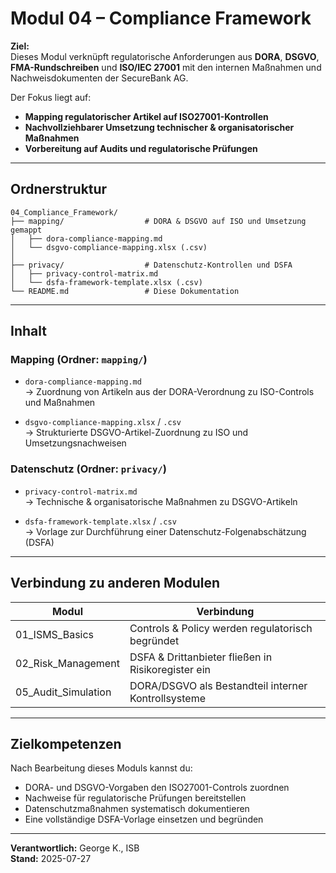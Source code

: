 # Modul 04 – Compliance Framework

**Ziel:**  
Dieses Modul verknüpft regulatorische Anforderungen aus **DORA**, **DSGVO**, **FMA-Rundschreiben** und **ISO/IEC 27001** mit den internen Maßnahmen und Nachweisdokumenten der SecureBank AG.

Der Fokus liegt auf:
- **Mapping regulatorischer Artikel auf ISO27001-Kontrollen**
- **Nachvollziehbarer Umsetzung technischer & organisatorischer Maßnahmen**
- **Vorbereitung auf Audits und regulatorische Prüfungen**

---

## Ordnerstruktur

```plaintext
04_Compliance_Framework/
├── mapping/                  # DORA & DSGVO auf ISO und Umsetzung gemappt
│   ├── dora-compliance-mapping.md
│   └── dsgvo-compliance-mapping.xlsx (.csv)
│
├── privacy/                  # Datenschutz-Kontrollen und DSFA
│   ├── privacy-control-matrix.md
│   └── dsfa-framework-template.xlsx (.csv)
└── README.md                 # Diese Dokumentation
```

---

## Inhalt

### Mapping (Ordner: `mapping/`)
- `dora-compliance-mapping.md`  
  → Zuordnung von Artikeln aus der DORA-Verordnung zu ISO-Controls und Maßnahmen

- `dsgvo-compliance-mapping.xlsx` / `.csv`  
  → Strukturierte DSGVO-Artikel-Zuordnung zu ISO und Umsetzungsnachweisen

### Datenschutz (Ordner: `privacy/`)
- `privacy-control-matrix.md`  
  → Technische & organisatorische Maßnahmen zu DSGVO-Artikeln

- `dsfa-framework-template.xlsx` / `.csv`  
  → Vorlage zur Durchführung einer Datenschutz-Folgenabschätzung (DSFA)

---

## Verbindung zu anderen Modulen

| Modul | Verbindung |
|-------|------------|
| 01_ISMS_Basics | Controls & Policy werden regulatorisch begründet |
| 02_Risk_Management | DSFA & Drittanbieter fließen in Risikoregister ein |
| 05_Audit_Simulation | DORA/DSGVO als Bestandteil interner Kontrollsysteme |

---

## Zielkompetenzen

Nach Bearbeitung dieses Moduls kannst du:

- DORA- und DSGVO-Vorgaben den ISO27001-Controls zuordnen
- Nachweise für regulatorische Prüfungen bereitstellen
- Datenschutzmaßnahmen systematisch dokumentieren
- Eine vollständige DSFA-Vorlage einsetzen und begründen

---

**Verantwortlich:** George K., ISB  
**Stand:** 2025-07-27  

